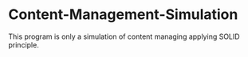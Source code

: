 # Content-Management-Simulation

This program is only a simulation of content managing applying SOLID principle.

